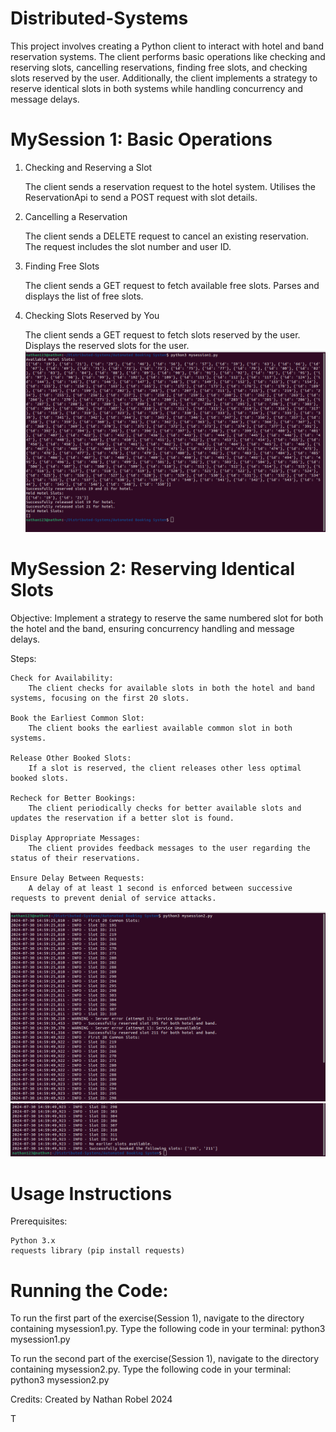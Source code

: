 # Distributed-Systems



This project involves creating a Python client to interact with hotel and band reservation systems. The client performs basic operations like checking and reserving slots, cancelling reservations, finding free slots, and checking slots reserved by the user. Additionally, the client implements a strategy to reserve identical slots in both systems while handling concurrency and message delays.
# MySession 1: Basic Operations

1. Checking and Reserving a Slot

    The client sends a reservation request to the hotel system.
    Utilises the ReservationApi to send a POST request with slot details.

2. Cancelling a Reservation

    The client sends a DELETE request to cancel an existing reservation.
    The request includes the slot number and user ID.

3. Finding Free Slots

    The client sends a GET request to fetch available free slots.
    Parses and displays the list of free slots.

4. Checking Slots Reserved by You

    The client sends a GET request to fetch slots reserved by the user.
    Displays the reserved slots for the user.
![mySession1](mySession1.png)


 # MySession 2: Reserving Identical Slots

Objective:
Implement a strategy to reserve the same numbered slot for both the hotel and the band, ensuring concurrency handling and message delays.

Steps:

    Check for Availability:
        The client checks for available slots in both the hotel and band systems, focusing on the first 20 slots.

    Book the Earliest Common Slot:
        The client books the earliest available common slot in both systems.

    Release Other Booked Slots:
        If a slot is reserved, the client releases other less optimal booked slots.

    Recheck for Better Bookings:
        The client periodically checks for better available slots and updates the reservation if a better slot is found.

    Display Appropriate Messages:
        The client provides feedback messages to the user regarding the status of their reservations.

    Ensure Delay Between Requests:
        A delay of at least 1 second is enforced between successive requests to prevent denial of service attacks.
   ![mySession2](mySession2pt1.png)
   ![mySession2](Mysession2pt2.png)
   
        

# Usage Instructions

Prerequisites:

    Python 3.x
    requests library (pip install requests)
# Running the Code:
To run the first part of the exercise(Session 1), navigate to the directory containing mysession1.py. Type the following code in your terminal:
python3 mysession1.py

To run the second part of the exercise(Session 1), navigate to the directory containing mysession2.py. Type the following code in your terminal:
python3 mysession2.py

Credits:
Created by Nathan Robel 2024

T
